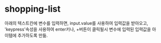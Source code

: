# shopping-list
아래의 텍스트칸에 변수를 입력하면, input.value를 사용하여 입력값을 받아오고,
'keypress'속성을 사용하여 enter키나, +버튼이 클릭될시 변수에 입력된 입력값을 아이템에 추가하도록 만듦.
